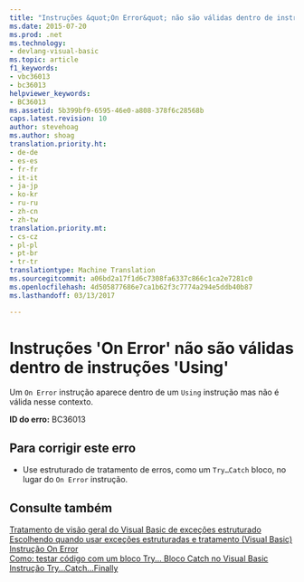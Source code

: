```yaml
---
title: "Instruções &quot;On Error&quot; não são válidas dentro de instruções &quot;Using&quot; | Documentos do Microsoft"
ms.date: 2015-07-20
ms.prod: .net
ms.technology:
- devlang-visual-basic
ms.topic: article
f1_keywords:
- vbc36013
- bc36013
helpviewer_keywords:
- BC36013
ms.assetid: 5b399bf9-6595-46e0-a808-378f6c28568b
caps.latest.revision: 10
author: stevehoag
ms.author: shoag
translation.priority.ht:
- de-de
- es-es
- fr-fr
- it-it
- ja-jp
- ko-kr
- ru-ru
- zh-cn
- zh-tw
translation.priority.mt:
- cs-cz
- pl-pl
- pt-br
- tr-tr
translationtype: Machine Translation
ms.sourcegitcommit: a06bd2a17f1d6c7308fa6337c866c1ca2e7281c0
ms.openlocfilehash: 4d505877686e7ca1b62f3c7774a294e5ddb40b87
ms.lasthandoff: 03/13/2017

---
```

# <a name="39on-error39-statements-are-not-valid-within-39using39-statements"></a>Instruções 'On Error' não são válidas dentro de instruções 'Using'
Um `On Error` instrução aparece dentro de um `Using` instrução mas não é válida nesse contexto.  
  
 **ID do erro:** BC36013  
  
## <a name="to-correct-this-error"></a>Para corrigir este erro  
  
-   Use estruturado de tratamento de erros, como um `Try…Catch` bloco, no lugar do `On Error` instrução.  
  
## <a name="see-also"></a>Consulte também  
 [Tratamento de visão geral do Visual Basic de exceções estruturado](http://msdn.microsoft.com/en-us/bb81af80-a735-4873-9711-6151a48e418a)   
 [Escolhendo quando usar exceções estruturadas e tratamento (Visual Basic)](http://msdn.microsoft.com/en-us/e897d7ca-07e8-45dd-8a6d-a5b2a2fc9b9a)   
 [Instrução On Error](../../visual-basic/language-reference/statements/on-error-statement.md)   
 [Como: testar código com um bloco Try... Bloco Catch no Visual Basic](http://msdn.microsoft.com/en-us/8368e205-ed73-4185-a247-af84fb4fafa9)   
 [Instrução Try...Catch...Finally](../../visual-basic/language-reference/statements/try-catch-finally-statement.md)
